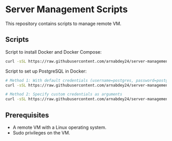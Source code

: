 # Server Management Scripts

This repository contains scripts to manage remote VM.

## Scripts

Script to install Docker and Docker Compose:
```bash
curl -sSL https://raw.githubusercontent.com/arnabdey24/server-management-scripts/master/install-docker.sh | bash
```
Script to set up PostgreSQL in Docker:
```bash
# Method 1: With default credentials (username=postgres, password=postgres, db=postgres)
curl -sSL https://raw.githubusercontent.com/arnabdey24/server-management-scripts/master/postgres-docker-setup.sh | bash

# Method 2: Specify custom credentials as arguments
curl -sSL https://raw.githubusercontent.com/arnabdey24/server-management-scripts/master/postgres-docker-setup.sh | bash -s username password dbname
```

## Prerequisites

- A remote VM with a Linux operating system.
- Sudo privileges on the VM.
